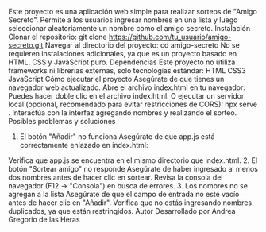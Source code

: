 Este proyecto es una aplicación web simple para realizar sorteos de "Amigo Secreto". Permite a los usuarios ingresar nombres en una lista y luego seleccionar aleatoriamente un nombre como el amigo secreto.
Instalación
  Clonar el repositorio:
  git clone https://github.com/tu_usuario/amigo-secreto.git
Navegar al directorio del proyecto:
  cd amigo-secreto
  No se requieren instalaciones adicionales, ya que es un proyecto basado en HTML, CSS y JavaScript puro.
Dependencias
  Este proyecto no utiliza frameworks ni librerías externas, solo tecnologías estándar:
  HTML
  CSS3
  JavaScript 
Cómo ejecutar el proyecto
  Asegúrate de que tienes un navegador web actualizado.
  Abre el archivo index.html en tu navegador:
  Puedes hacer doble clic en el archivo index.html.
  O ejecutar un servidor local (opcional, recomendado para evitar restricciones de CORS):
  npx serve .
  Interactúa con la interfaz agregando nombres y realizando el sorteo.
Posibles problemas y soluciones
  1. El botón "Añadir" no funciona
  Asegúrate de que app.js está correctamente enlazado en index.html:
  <script src="app.js" defer></script>
  Verifica que app.js se encuentra en el mismo directorio que index.html.
  2. El botón "Sortear amigo" no responde
  Asegúrate de haber ingresado al menos dos nombres antes de hacer clic en sortear.
  Revisa la consola del navegador (F12 → "Consola") en busca de errores.
  3. Los nombres no se agregan a la lista
  Asegúrate de que el campo de entrada no esté vacío antes de hacer clic en "Añadir".
  Verifica que no estás ingresando nombres duplicados, ya que están restringidos.
  Autor
  Desarrollado por Andrea Gregorio de las Heras
